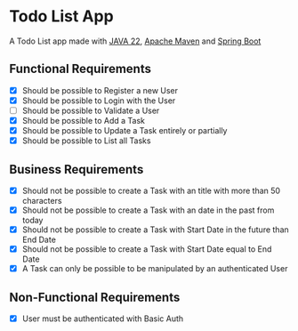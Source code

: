 # Todo List App

 A Todo List app made with [JAVA 22](https://jdk.java.net/22/), [Apache Maven](https://maven.apache.org) and [Spring Boot](https://start.spring.io)

## Functional Requirements

- [x] Should be possible to Register a new User
- [x] Should be possible to Login with the User
- [ ] Should be possible to Validate a User
- [x] Should be possible to Add a Task
- [x] Should be possible to Update a Task entirely or partially
- [x] Should be possible to List all Tasks

## Business Requirements

- [x] Should not be possible to create a Task with an title with more than 50 characters
- [x] Should not be possible to create a Task with an date in the past from today
- [x] Should not be possible to create a Task with Start Date in the future than End Date
- [x] Should not be possible to create a Task with Start Date equal to End Date
- [x] A Task can only be possible to be manipulated by an authenticated User

## Non-Functional Requirements

- [x] User must be authenticated with Basic Auth

